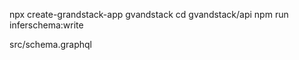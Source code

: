 
npx create-grandstack-app gvandstack
cd gvandstack/api
npm run inferschema:write

src/schema.graphql

